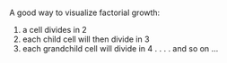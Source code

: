 <pre>
    
</pre>
A good way to visualize factorial growth: 
1) a cell divides in 2
2) each child cell will then divide in 3
3) each grandchild cell will divide in 4
.
.
.
.
and so on ...
